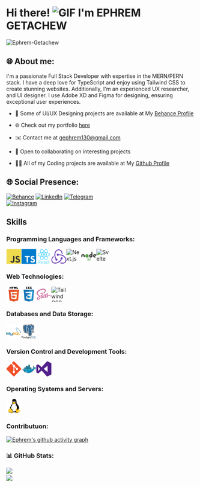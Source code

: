 # Hi there! ![GIF](https://user-images.githubusercontent.com/18350557/176309783-0785949b-9127-417c-8b55-ab5a4333674e.gif) I'm EPHREM GETACHEW 

<p align="left"> <img src="https://komarev.com/ghpvc/?username=Ephremxyz&label=Profile%20views&color=0e75b6&style=flat" alt="Ephrem-Getachew" /> </p>

## 🌐 About me:
<p> I'm a passionate Full Stack Developer with expertise in the MERN/PERN stack. I have a deep love for TypeScript and enjoy using Tailwind CSS to create stunning websites. Additionally, I'm an experienced UX researcher, and UI designer. I use Adobe XD and Figma for designing, ensuring exceptional user experiences.  </p>


- 👜 Some of UI/UX Designing projects are available at My [Behance Profile](https://www.behance.net/ephremgetachew) <br>

- 🌐 Check out my portfolio [here]()<br>

- ✉️ Contact me at [gephrem130@gmail.com](mailto:gephrem130@gmail.com) <br>

- 🤝 Open to collaborating on interesting projects <br>

- 👨‍💻 All of my Coding projects are available at My [Github Profile](https://github.com/Ephremxyz) <br>   
   
## 🌐 Social Presence:    
  
[![Behance](https://img.shields.io/badge/Behance-1769ff?logo=behance&logoColor=white)](https://behance.net/ephremgetachew) 
[![LinkedIn](https://img.shields.io/badge/LinkedIn-%230077B5.svg?logo=linkedin&logoColor=white)](https://linkedin.com/in/ephremxyx)
[![Telegram](https://img.shields.io/badge/Telegram-%230077B5.svg?logo=telegram&logoColor=white)](https://t.me/Ephremxyz)   
[![Instagram](https://img.shields.io/badge/Instagram-%230077B5.svg?logo=instagram&logoColor=white)](https://www.instagram.com/ephremxyz)


## Skills

### Programming Languages and Frameworks:
<div style="display: flex; align-items: center;">
  <img src="https://raw.githubusercontent.com/devicons/devicon/master/icons/javascript/javascript-original.svg" alt="JavaScript" width="40" height="40">
  <img src="https://raw.githubusercontent.com/devicons/devicon/master/icons/typescript/typescript-original.svg" alt="TypeScript" width="40" height="40">
  <img src="https://raw.githubusercontent.com/devicons/devicon/master/icons/react/react-original-wordmark.svg" alt="React" width="40" height="40">
  <img src="https://raw.githubusercontent.com/devicons/devicon/master/icons/redux/redux-original.svg" alt="Redux" width="40" height="40">
  <img src="https://cdn.worldvectorlogo.com/logos/nextjs-2.svg" alt="Next.js" width="40" height="40">
  <img src="https://raw.githubusercontent.com/devicons/devicon/master/icons/nodejs/nodejs-original-wordmark.svg" alt="Node.js" width="40" height="40">
  <img src="https://upload.wikimedia.org/wikipedia/commons/1/1b/Svelte_Logo.svg" alt="Svelte" width="40" height="40">
</div>

### Web Technologies:
<div style="display: flex; align-items: center;">
  <img src="https://raw.githubusercontent.com/devicons/devicon/master/icons/html5/html5-original-wordmark.svg" alt="HTML5" width="40" height="40">
  <img src="https://raw.githubusercontent.com/devicons/devicon/master/icons/css3/css3-original-wordmark.svg" alt="CSS3" width="40" height="40">
  <img src="https://raw.githubusercontent.com/devicons/devicon/master/icons/sass/sass-original.svg" alt="Sass" width="40" height="40">
  <img src="https://www.vectorlogo.zone/logos/tailwindcss/tailwindcss-icon.svg" alt="Tailwind CSS" width="40" height="40">
</div>

### Databases and Data Storage:
<div style="display: flex; align-items: center;">
  <img src="https://raw.githubusercontent.com/devicons/devicon/master/icons/mysql/mysql-original-wordmark.svg" alt="MySQL" width="40" height="40">
  <img src="https://raw.githubusercontent.com/devicons/devicon/master/icons/postgresql/postgresql-original-wordmark.svg" alt="PostgreSQL" width="40" height="40">
</div>

### Version Control and Development Tools:
<div style="display: flex; align-items: center;">
  <img src="https://raw.githubusercontent.com/devicons/devicon/master/icons/git/git-original.svg" alt="Git" width="40" height="40">
  <img src="https://raw.githubusercontent.com/devicons/devicon/master/icons/docker/docker-original.svg" alt="Docker" width="40" height="40">
  <img src="https://raw.githubusercontent.com/devicons/devicon/master/icons/visualstudio/visualstudio-plain.svg" alt="Visual Studio Code" width="40" height="40">
</div>

### Operating Systems and Servers:
<div style="display: flex; align-items: center;">
  <img src="https://raw.githubusercontent.com/devicons/devicon/master/icons/linux/linux-original.svg" alt="Linux" width="40" height="40">
</div>

### Contributuon:

[![Ephrem's github activity graph](https://github-readme-activity-graph.vercel.app/graph?username=Ephrem-Getachew&theme=dracula)](https://github.com/Ephremxyz/github-readme-activity-graph)

### 📊 GitHub Stats:
![](https://github-readme-streak-stats.herokuapp.com/?user=Ephremxyz&theme=dark&hide_border=false)<br/>
![](https://github-readme-stats.vercel.app/api/top-langs/?username=Ephremxyz&theme=dark&hide_border=false&include_all_commits=false&count_private=true&layout=compact)
